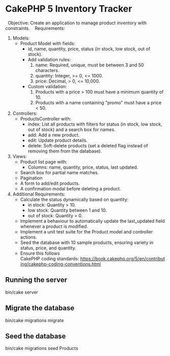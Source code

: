# CakePHP 5 Inventory Tracker
 
Objective: Create an application to manage product inventory with constraints. 
 
Requirements:
1. Models:
    * Product Model with fields:
        * id, name, quantity, price, status (in stock, low stock, out of stock).
        * Add validation rules:
            1. name: Required, unique, must be between 3 and 50 characters.
            2. quantity: Integer, >= 0, <= 1000.
            3. price: Decimal, > 0, <= 10,000.
        * Custom validation:
            1. Products with a price > 100 must have a minimum quantity of 10.
            2. Products with a name containing "promo" must have a price < 50.
2. Controllers:
    * ProductsController with:
        * index: List all products with filters for status (in stock, low stock, out of stock) and a search box for names.
        * add: Add a new product.
        * edit: Update product details.
        * delete: Soft-delete products (set a deleted flag instead of removing them from the database).
3. Views:
    * Product list page with:
        * Columns: name, quantity, price, status, last updated.
    * Search box for partial name matches.
    * Pagination
    * A form to add/edit products.
    * A confirmation modal before deleting a product. 
4. Additional Requirements:
    * Calculate the status dynamically based on quantity:
        * in stock: Quantity > 10.
        * low stock: Quantity between 1 and 10.
        * out of stock: Quantity = 0.
    * Implement a behaviour to automatically update the last_updated field whenever a product is modified. 
    * Implement a unit test suite for the Product model and controller actions.
    * Seed the database with 10 sample products, ensuring variety in status, price, and quantity.
    * Ensure this follows CakePHP coding standards: https://book.cakephp.org/5/en/contributing/cakephp-coding-conventions.html

## Running the server
bin/cake server

## Migrate the database
bin/cake migrations migrate

## Seed the database
bin/cake migrations seed Products